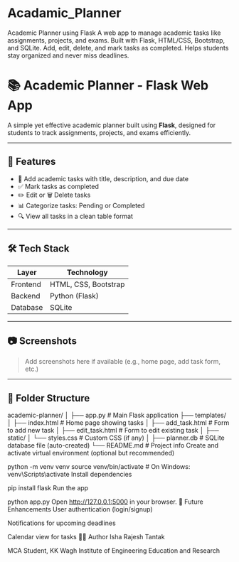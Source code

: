 # Acadamic_Planner
Academic Planner using Flask A web app to manage academic tasks like assignments, projects, and exams. Built with Flask, HTML/CSS, Bootstrap, and SQLite. Add, edit, delete, and mark tasks as completed. Helps students stay organized and never miss deadlines.
# 📚 Academic Planner - Flask Web App

A simple yet effective academic planner built using **Flask**, designed for students to track assignments, projects, and exams efficiently.

---

## 🚀 Features

- 📅 Add academic tasks with title, description, and due date
- ✅ Mark tasks as completed
- ✏️ Edit or 🗑️ Delete tasks
- 📊 Categorize tasks: Pending or Completed
- 🔍 View all tasks in a clean table format

---

## 🛠️ Tech Stack

| Layer      | Technology         |
|------------|--------------------|
| Frontend   | HTML, CSS, Bootstrap |
| Backend    | Python (Flask)     |
| Database   | SQLite             |

---

## 📷 Screenshots

> Add screenshots here if available (e.g., home page, add task form, etc.)

---

## 🧩 Folder Structure

academic-planner/
│
├── app.py # Main Flask application
├── templates/
│ ├── index.html # Home page showing tasks
│ ├── add_task.html # Form to add new task
│ ├── edit_task.html # Form to edit existing task
│
├── static/
│ └── styles.css # Custom CSS (if any)
│
├── planner.db # SQLite database file (auto-created)
└── README.md # Project info
Create and activate virtual environment (optional but recommended)


python -m venv venv
source venv/bin/activate  # On Windows: venv\Scripts\activate
Install dependencies


pip install flask
Run the app



python app.py
Open http://127.0.0.1:5000 in your browser.
📝 Future Enhancements
User authentication (login/signup)

Notifications for upcoming deadlines

Calendar view for tasks
🙋‍♀️ Author
Isha Rajesh Tantak

MCA Student, KK Wagh Institute of Engineering Education and Research



